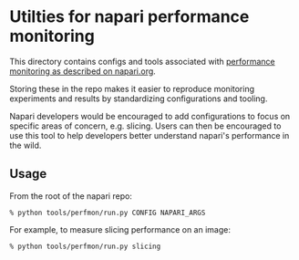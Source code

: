 # Utilties for napari performance monitoring

This directory contains configs and tools associated with [performance monitoring as described on napari.org](https://napari.org/stable/howtos/perfmon.html?highlight=perfmon).

Storing these in the repo makes it easier to reproduce monitoring experiments and results by standardizing configurations and tooling.

Napari developers would be encouraged to add configurations to focus on specific areas of concern, e.g. slicing.
Users can then be encouraged to use this tool to help developers better understand napari's performance in the wild.

## Usage

From the root of the napari repo:
```shell
% python tools/perfmon/run.py CONFIG NAPARI_ARGS 
```

For example, to measure slicing performance on an image:
```shell
% python tools/perfmon/run.py slicing 
```
